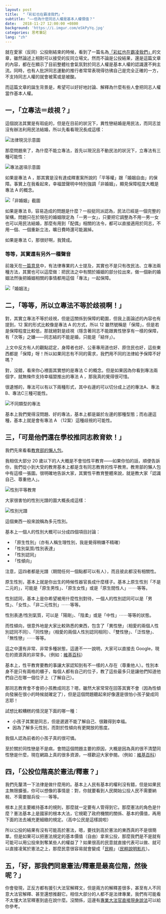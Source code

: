 ```yaml
---
layout: post
title:  "「彩虹也在霸凌我們」"
subtitle: "——但為什麼同志人權是基本人權價值？"
date:   2018-11-27 12:00:00 +0800
background: 'https://i.imgur.com/eSkPyYq.jpg'
categories: 思考筆記
lang: "zh"
---
```


就在愛家（反同）公投剛結束的時候，看到了一篇名為[「彩虹也在霸凌我們」](https://www.dcard.tw/f/mood/p/230143250?ref=ios&fbclid=IwAR3TrVBIQJUEgaZl8p8EdoHjXv-3Hyi3Ht5e7qfexd1J7qB7-NUIE9JGwmc)的文章，雖然論述上相對可以接受的反同立場文。然而不論是公投結果，還是這篇文章的內容，都在在顯示了目前整體社會氣氛對於同志人權是基本人權的認識還不夠主流。同時，也有人批評同志運動的推行者常常表現得彷彿自己是完全正確的一方，不支持同志人權的就會被罵或是被酸。

而這篇文章的誕生背景是，希望可以好好地討論、解釋為什麼有些人會把同志人權當作基本人權。

## 一，「立專法＝歧視？」

這個說法其實是有瑕疵的，但是在目前的狀況下，異性戀結婚是用民法，而同志並沒有辦法利用民法結婚，所以先看看現況長成這樣：

![法律現況示意圖](https://i.imgur.com/Ox5TtTU.png)

那麼問題來了，為什麼不能立專法，首先以現況且不動民法的狀況下，立專法有三種可能性：

![專法選項示意圖](https://i.imgur.com/Vmx0JMK.png)

如果是專法 A ，那其實是沒有達成釋憲案所說的「平等權」跟「婚姻自由」的保障。事實上在我看起來，幸福盟聲明中特別強調「非婚姻」，顯見保障程度大概是專法 A 的概念。

![「非婚姻」截圖](https://i.imgur.com/FKEGW4k.png)

如果是專法 B，容易造成的問題是什麼？一般挺同派認為，民法已經是一個完整的架構，問題只在於現在的婚姻限定為「一男一女」，只要把它調整為不用一男一女也可以用民法結婚，那麼有用到「配偶」相關的法令，都可以直接適用於同志，不用一個、一個重新立法，曠日費時還可能漏掉。

如果是專法 C，那很好啊，我贊成。

### 等等，其實還有另外一種聲音

前幾天在[一篇意見](https://www.chinatimes.com/newspapers/20181126000665-260109)中，有法律專業的人士提及，其實也不是只有改民法、立專法兩種方法，其實也可以這麼做：把民法之中有關於婚姻的部分拉出來，做一個新的婚姻法然後把婚姻相關的事情都用這個「專法」一起保障。

![「婚姻法」](https://i.imgur.com/jWdPXkR.png)

## 二，「等等，所以立專法不等於歧視啊！」

對，其實立專法不等於歧視，但是這關係到保障的範圍，但我上面論述的內容也有提到，12  案的形式比較像是專法 A 的方式，所以 12  雖然號稱是「保障」，但是若是保障程度比較低，那就絕對是歧視（隱含著同志不能跟異性戀享有一樣的保障，有「次等」之嫌——同志結的不能是婚，只能是「結伴」）。

上文中反方有人的觀點認定，身障者也好、公車專用道也好、原住民也好，這些東西都是「保障」呀！所以如果同志有不同的需求，我們用不同的法律給予保障不好嗎？

對，沒錯，看來你心裡面其實想的是專法 C 的概念。但是如果因為你看到專法兩個字，就無條件支持幸福盟推出的專法 A ，那我真的覺得很可惜。

很遺憾的，專法可以有以下兩種形式，其中右邊的可以切分成上述的專法A、專法B、專法C三種可能性。

![不同類型的專法](https://i.imgur.com/7tJvaju.png)

基本上我們覺得沒問題、好的專法，基本上都是屬於左邊的那種型態；而右邊這種，基本上就是會有專法 A （12案）這種歧視的可能性。

## 三，「可是他們還在學校推同志教育欸！」

我們先來看看[教育部的懶人包](https://www.gender.edu.tw/web/upload/news/%E6%95%99%E8%82%B2%E9%83%A8%E6%80%A7%E5%88%A5%E5%B9%B3%E7%AD%89%E6%95%99%E8%82%B2%E8%AA%B2%E7%A8%8B%E6%95%99%E5%AD%B8%E8%AA%AA%E6%98%8E%E6%87%B6%E4%BA%BA%E5%8C%85.pdf?fbclid=IwAR1-xR7UxRqH-HzTKLd8kAY2Klp_DA7Ow18fuU7u7dZtET-cnGSEV5Pdj3E)。

我相信大部分 20 歲以下的人大概是不會怕性平教育——如果你怕的話，順便告訴你，我們從小到大受的教育基本上都是含有同志教育的性平教育。教育部的懶人包中有這樣一張圖。很明確地告訴大家，其實性平教育整體來說，就是教大家「認識自己、尊重他人」。

![性別平等教育](https://i.imgur.com/MzbRR5g.png)

大家很害怕的性別光譜的圖大概長成這樣：

![性別光譜](https://i.imgur.com/7KXomDZ.png)

這個東西一般來說稱為多元性別。

基本上一個人的性別大概可以分成四個項目討論：

* 「原生性別」（亦有人稱生理性別，我是覺得稍嫌不精確）
* 「性別氣質/性別表達」
* 「性別認同」
* 「性傾向」

注意，這四者都是光譜（期間任何一個點都可以有人），而且彼此都沒有相關性。

原生性別，基本上就是你出生的時候性器官長成什麼樣子。基本上原生性別「不是二元的」，可能是「原生男性」、「原生女性」或是「原生間性人」⋯⋯等等。

性別認同，基本上是你希望被用什麼性別對待，一個人的性別認同可以是「男性」、「女性」、「非二元性別」⋯⋯等等。

性別表達/性別氣質，可以是「陽剛」、「陰柔」或是「中性」⋯⋯等等的狀態。

而性傾向，很意外地是大家比較熟悉的東西，包含了「異性戀」（相愛的兩個人性別認同不同）、「同性戀」（相愛的兩個人性別認同相同）、「雙性戀」、「泛性戀」、「無性戀」⋯⋯等等。

這之中還有非常、非常多種狀態，這邊不一一說明，大家可以直接去  Google，現在的資源真的非常多。（例如：[維基百科](https://zh.wikipedia.org/zh-tw/性取向)）

基本上，性平教育要教的事讓大家認知到有不一樣的人存在（尊重他人）。性別本身不是只有兩格的櫃子，每個人都有自己的位子，教了這些最多只是讓他們知道他們自己在哪一個位子上（了解自己）。

那同志教育會不會把小孩教成同志？嗯，雖然大家常常在回答其實不會（因為性傾向發展在很小的時候就確定了），但是這個問題聽起來好像還是很怕小孩子變成同志耶！

試想比較糟糕的情況是下面的哪一種：

* 小孩子其實是同志，但是遲遲不能了解自己、很難得到幸福。
* 因為了解多元性別，而對於性傾向有更開放的態度。

我個人認為前者的小孩子真的很可憐。

至於關於同性戀是不是病，會問這個問題主要的原因，大概是因為真的很不清楚同性戀是什麼，現在網路上真的很多資源，一樣歡迎大家參閱。（例如：[維基百科](https://zh.wikipedia.org/wiki/同性戀)）

## 四，「公投位階高於憲法/釋憲？」

我們先釐清一下法律是做什麼用的。基本上人民有基本的權利沒有錯，但是如果民主無限擴張，你可以想像的事情是：對，你就要看到人民開始公投人民不需要納稅、不需要服兵役⋯⋯等等。

根本上民主要維持基本的規則，那麼就一定要有人管得到它。那麼憲法的角色是什麼？憲法基本上是國家的根本大法，它規範了政府機關的關係、基本的價值，再用下面的法去補充更細緻的規定。（高中公民是這樣說啦）

所以公投的結果有沒有可能高於憲法，嗯，要找到高於憲法的東西真的不是很簡單。但是如果可以把憲法規定的基本價值（自由）拿來公投，那麼我們是不是就有可能可以用公投來剝奪某些人的權益了？如果很高的民意就直接代表可以做、就可以直接凌駕於憲法之上，那麼民意很容易就會變成「[民粹](https://zh.wikipedia.org/wiki/民粹主義)」（[民粹說明影片](https://www.youtube.com/watch?v=XhgnrmVKF54)）。

## 五，「好，那我們同意憲法/釋憲是最高位階，然後呢？」

你會發現，正反方都有援引大法官解釋文，但是兩方的解釋差很多，甚至有人不同意大法官解釋、甚至還想推翻它。相信大部分的人都不是法律專業，我們有可能看不太懂大法官釋憲到底在說什麼。沒關係，這邊有[專業大法官直接現身說法](https://youtu.be/hS4S3obhG48)可以給你參考。
